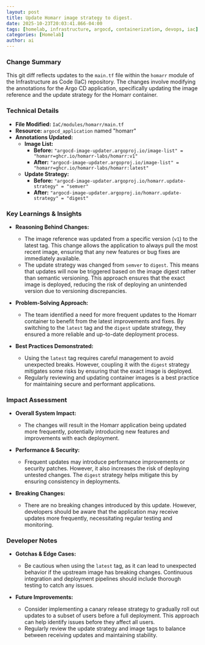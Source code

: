 ```yaml
--- 
layout: post 
title: Update Homarr image strategy to digest.
date: 2025-10-23T20:03:41.866-04:00
tags: [homelab, infrastructure, argocd, containerization, devops, iac]
categories: [Homelab]
author: ai
---
```

### Change Summary
This git diff reflects updates to the `main.tf` file within the `homarr` module of the Infrastructure as Code (IaC) repository. The changes involve modifying the annotations for the Argo CD application, specifically updating the image reference and the update strategy for the Homarr container.

### Technical Details
- **File Modified:** `IaC/modules/homarr/main.tf`
- **Resource:** `argocd_application` named "homarr"
- **Annotations Updated:**
  - **Image List:**
    - **Before:** `"argocd-image-updater.argoproj.io/image-list" = "homarr=ghcr.io/homarr-labs/homarr:v1"`
    - **After:** `"argocd-image-updater.argoproj.io/image-list" = "homarr=ghcr.io/homarr-labs/homarr:latest"`
  - **Update Strategy:**
    - **Before:** `"argocd-image-updater.argoproj.io/homarr.update-strategy" = "semver"`
    - **After:** `"argocd-image-updater.argoproj.io/homarr.update-strategy" = "digest"`

### Key Learnings & Insights
- **Reasoning Behind Changes:**
  - The image reference was updated from a specific version (`v1`) to the latest tag. This change allows the application to always pull the most recent image, ensuring that any new features or bug fixes are immediately available.
  - The update strategy was changed from `semver` to `digest`. This means that updates will now be triggered based on the image digest rather than semantic versioning. This approach ensures that the exact image is deployed, reducing the risk of deploying an unintended version due to versioning discrepancies.
  
- **Problem-Solving Approach:**
  - The team identified a need for more frequent updates to the Homarr container to benefit from the latest improvements and fixes. By switching to the `latest` tag and the `digest` update strategy, they ensured a more reliable and up-to-date deployment process.

- **Best Practices Demonstrated:**
  - Using the `latest` tag requires careful management to avoid unexpected breaks. However, coupling it with the `digest` strategy mitigates some risks by ensuring that the exact image is deployed.
  - Regularly reviewing and updating container images is a best practice for maintaining secure and performant applications.

### Impact Assessment
- **Overall System Impact:**
  - The changes will result in the Homarr application being updated more frequently, potentially introducing new features and improvements with each deployment.
  
- **Performance & Security:**
  - Frequent updates may introduce performance improvements or security patches. However, it also increases the risk of deploying untested changes. The `digest` strategy helps mitigate this by ensuring consistency in deployments.
  
- **Breaking Changes:**
  - There are no breaking changes introduced by this update. However, developers should be aware that the application may receive updates more frequently, necessitating regular testing and monitoring.

### Developer Notes
- **Gotchas & Edge Cases:**
  - Be cautious when using the `latest` tag, as it can lead to unexpected behavior if the upstream image has breaking changes. Continuous integration and deployment pipelines should include thorough testing to catch any issues.
  
- **Future Improvements:**
  - Consider implementing a canary release strategy to gradually roll out updates to a subset of users before a full deployment. This approach can help identify issues before they affect all users.
  - Regularly review the update strategy and image tags to balance between receiving updates and maintaining stability.